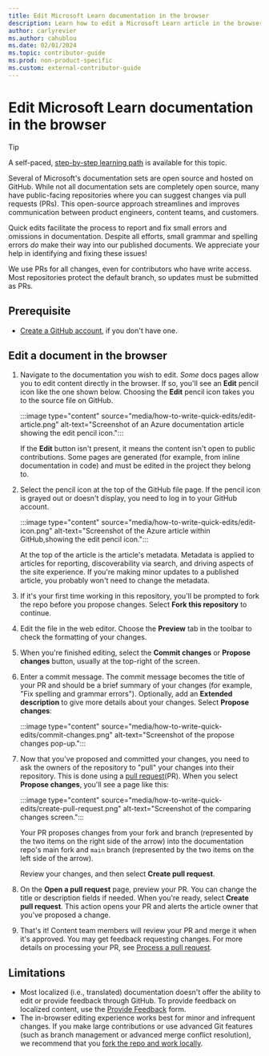 ```yaml
---
title: Edit Microsoft Learn documentation in the browser
description: Learn how to edit a Microsoft Learn article in the browser using GitHub's user interface and without having to download or install tools.
author: carlyrevier
ms.author: cahublou
ms.date: 02/01/2024
ms.topic: contributor-guide
ms.prod: non-product-specific
ms.custom: external-contributor-guide
---
```


# Edit Microsoft Learn documentation in the browser

> [!TIP]
> A self-paced, [step-by-step learning path](/training/modules/contribute-to-docs-browser/?source=recommendations) is available for this topic.

Several of Microsoft's documentation sets are open source and hosted on GitHub. While not all documentation sets are completely open source, many have public-facing repositories where you can suggest changes via pull requests (PRs). This open-source approach streamlines and improves communication between product engineers, content teams, and customers.

Quick edits facilitate the process to report and fix small errors and omissions in documentation. Despite all efforts, small grammar and spelling errors _do_ make their way into our published documents. We appreciate your help in identifying and fixing these issues!

We use PRs for all changes, even for contributors who have write access. Most repositories protect the default branch, so updates must be submitted as PRs.

## Prerequisite

- [Create a GitHub account](index.md#create-a-github-account), if you don't have one.

## Edit a document in the browser

1. Navigate to the documentation you wish to edit. _Some_ docs pages allow you to edit content directly in the browser. If so, you'll see an **Edit** pencil icon like the one shown below. Choosing the **Edit** pencil icon takes you to the source file on GitHub.

   :::image type="content" source="media/how-to-write-quick-edits/edit-article.png" alt-text="Screenshot of an Azure documentation article showing the edit pencil icon.":::

   If the **Edit** button isn't present, it means the content isn't open to public contributions. Some pages are generated (for example, from inline documentation in code) and must be edited in the project they belong to.

1. Select the pencil icon at the top of the GitHub file page. If the pencil icon is grayed out or doesn't display, you need to log in to your GitHub account.

   :::image type="content" source="media/how-to-write-quick-edits/edit-icon.png" alt-text="Screenshot of the Azure article within GitHub,showing the edit pencil icon.":::

    At the top of the article is the article's metadata. Metadata is applied to articles for reporting, discoverability via search, and driving aspects of the site experience. If you're making minor updates to a published article, you probably won't need to change the metadata.

1. If it's your first time working in this repository, you'll be prompted to fork the repo before you propose changes. Select **Fork this repository** to continue.

1. Edit the file in the web editor. Choose the **Preview** tab in the toolbar to check the formatting of your changes.

1. When you're finished editing, select the **Commit changes** or **Propose changes** button, usually at the top-right of the screen.

1. Enter a commit message. The commit message becomes the title of your PR and should be a brief summary of your changes (for example, "Fix spelling and grammar errors"). Optionally, add an **Extended description** to give more details about your changes. Select **Propose changes**:

   :::image type="content" source="media/how-to-write-quick-edits/commit-changes.png" alt-text="Screenshot of the propose changes pop-up.":::

1. Now that you've proposed and committed your changes, you need to ask the owners of the repository to "pull" your changes into their repository. This is done using a [pull request](https://docs.github.com/articles/using-pull-requests)(PR). When you select **Propose changes**, you'll see a page like this:

   :::image type="content" source="media/how-to-write-quick-edits/create-pull-request.png" alt-text="Screenshot of the comparing changes screen.":::

   Your PR proposes changes from your fork and branch (represented by the two items on the right side of the arrow) into the documentation repo's main fork and `main` branch (represented by the two items on the left side of the arrow).

   Review your changes, and then select **Create pull request**.

1. On the **Open a pull request** page, preview your PR. You can change the title or description fields if needed. When you're ready, select **Create pull request**. This action opens your PR and alerts the article owner that you've proposed a change.

1. That's it! Content team members will review your PR and merge it when it's approved. You may get feedback requesting changes. For more details on processing your PR, see [Process a pull request](process-pull-request.md).

## Limitations

- Most localized (i.e., translated) documentation doesn't offer the ability to edit or provide feedback through GitHub. To provide feedback on localized content, use the [Provide Feedback](https://aka.ms/provide-feedback) form.
- The in-browser editing experience works best for minor and infrequent changes. If you make large contributions or use advanced Git features (such as branch management or advanced merge conflict resolution), we recommend that you [fork the repo and work locally](how-to-write-workflows-major.md).
